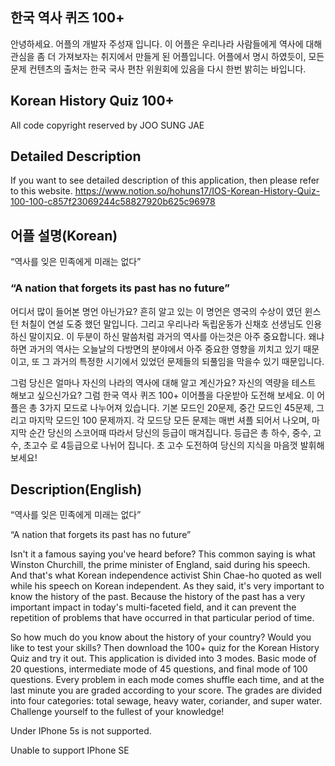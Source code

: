 ## 한국 역사 퀴즈 100+
안녕하세요. 어플의 개발자 주성재 입니다. 이 어플은 우리나라 사람들에게 역사에 대해 관심을 좀 더 가져보자는 
취지에서 만들게 된 어플입니다. 어플에서 명시 하였듯이, 모든 문제 컨텐츠의 출처는 한국 국사 편찬 위원회에 있음을 다시 한번 밝히는 바입니다. 

## Korean History Quiz 100+
All code copyright reserved by JOO SUNG JAE

## Detailed Description
If you want to see detailed description of this application, then please refer to this website. 
https://www.notion.so/hohuns17/IOS-Korean-History-Quiz-100-100-c857f23069244c58827920b625c96978

## 어플 설명(Korean)
“역사를 잊은 민족에게 미래는 없다”

### “A nation that forgets its past has no future”

어디서 많이 들어본 명언 아닌가요? 흔히 알고 있는 이 명언은 영국의 수상이 였던 윈스턴 처칠이 연설 도중 했던 말입니다. 그리고 우리나라 독립운동가 신채호 선생님도 인용하신 말이지요. 이 두분이 하신 말씀처럼 과거의 역사를 아는것은 아주 중요합니다. 왜냐하면 과거의 역사는 오늘날의 다방면의 분야에서 아주 중요한 영향을 끼치고 있기 때문이고, 또 그 과거의 특정한 시기에서 있었던 문제들의 되풀임을 막을수 있기 때문입니다.


그럼 당신은 얼마나 자신의 나라의 역사에 대해 알고 계신가요? 자신의 역량을 테스트 해보고 싶으신가요? 그럼 한국 역사 퀴즈 100+ 이어플을 다운받아 도전해 보세요. 이 어플은 총 3가지 모드로 나누어져 있습니다. 기본 모드인 20문제, 중간 모드인 45문제, 그리고 마지막 모드인 100 문제까지. 각 모드당 모든 문제는 매번 셔플 되어서 나오며, 마지막 순간 당신의 스코어때 따라서 당신의 등급이 매겨집니다. 등급은 총 하수, 중수, 고수, 초고수 로 4등급으로 나뉘어 집니다. 초 고수 도전하여 당신의 지식을 마음껏 발휘해 보세요!

## Description(English)
“역사를 잊은 민족에게 미래는 없다”

“A nation that forgets its past has no future”

Isn't it a famous saying you've heard before? This common saying is what Winston Churchill, the prime minister of England, said during his speech. And that's what Korean independence activist Shin Chae-ho quoted as well while his speech on Korean independent. As they said, it's very important to know the history of the past. Because the history of the past has a very important impact in today's multi-faceted field, and it can prevent the repetition of problems that have occurred in that particular period of time.

So how much do you know about the history of your country? Would you like to test your skills? Then download the 100+ quiz for the Korean History Quiz and try it out. This application is divided into 3 modes. Basic mode of 20 questions, intermediate mode of 45 questions, and final mode of 100 questions. Every problem in each mode comes shuffle each time, and at the last minute you are graded according to your score. The grades are divided into four categories: total sewage, heavy water, coriander, and super water. Challenge yourself to the fullest of your knowledge!

Under IPhone 5s is not supported.

Unable to support IPhone SE


